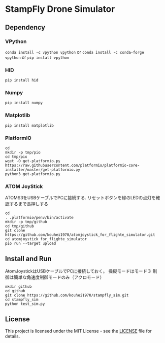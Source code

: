 # StampFly Drone Simulator

## Dependency

### VPython
```conda install -c vpython vpython```
 or
 ```conda install -c conda-forge vpython```
 or
```pip install vpython```

### HID
```pip install hid```

### Numpy
```pip install numpy```

### Matplotlib
```pip install matplotlib```

### PlatformIO

```
cd
mkdir -p tmp/pio
cd tmp/pio
wget -O get-platformio.py https://raw.githubusercontent.com/platformio/platformio-core-installer/master/get-platformio.py
python3 get-platformio.py
```

### ATOM JoyStick

ATOMS3をUSBケーブルでPCに接続する. リセットボタンを緑のLEDの点灯を確認するまで長押しする

```
cd
. .platformio/penv/bin/activate
mkdir -p tmp/github
cd tmp/github
git clone https://github.com/kouhei1970/atomjoystick_for_flighte_simulator.git
cd atomjoystick_for_flighte_simulator
pio run --target upload
```

## Install and Run
AtomJoystickはUSBケーブルでPCに接続しておく。
操縦モードはモード３
制御は簡単な角速度制御モードのみ（アクロモード）

```
mkdir github
cd github
git clone https://github.com/kouhei1970/stampfly_sim.git
cd stampfly_sim
python test_sim.py
```

## License

This project is licensed under the MIT License - see the [LICENSE](LICENSE) file for details.
